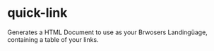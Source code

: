 # quick-link
Generates a HTML Document to use as your Brwosers Landingüage, containing a table of your links.

